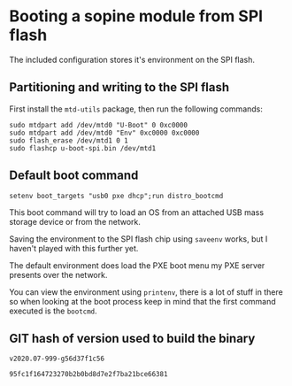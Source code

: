 # Booting a sopine module from SPI flash

The included configuration stores it's environment on the SPI flash.

## Partitioning and writing to the SPI flash

First install the `mtd-utils` package, then run the following commands:

```
sudo mtdpart add /dev/mtd0 "U-Boot" 0 0xc0000
sudo mtdpart add /dev/mtd0 "Env" 0xc0000 0xc0000
sudo flash_erase /dev/mtd1 0 1
sudo flashcp u-boot-spi.bin /dev/mtd1
```

## Default boot command

`setenv boot_targets "usb0 pxe dhcp";run distro_bootcmd`

This boot command will try to load an OS from an attached USB mass storage device or from the network.

Saving the environment to the SPI flash chip using `saveenv` works, but I haven't played with this further yet.

The default environment does load the PXE boot menu my PXE server presents over the network.

You can view the environment using `printenv`, there is a lot of stuff in there so when looking at the boot process keep in mind that the first command executed is the `bootcmd`.

## GIT hash of version used to build the binary

`v2020.07-999-g56d37f1c56`

`95fc1f164723270b2b0bd8d7e2f7ba21bce66381`